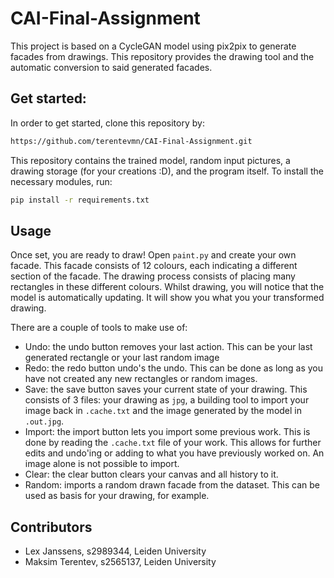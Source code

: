# CAI-Final-Assignment
This project is based on a CycleGAN model using pix2pix to generate facades from drawings. This repository provides the drawing tool and the automatic conversion to said generated facades. 


## Get started:
In order to get started, clone this repository by:
```bash
https://github.com/terentevmn/CAI-Final-Assignment.git
```
This repository contains the trained model, random input pictures, a drawing storage (for your creations :D), and the program itself. 
To install the necessary modules, run:
```bash
pip install -r requirements.txt
```
## Usage
Once set, you are ready to draw!
Open `paint.py` and create your own facade. This facade consists of 12 colours, each indicating a different section of the facade. The drawing process consists of placing many rectangles in these different colours. Whilst drawing, you will notice that the model is automatically updating. It will show you what you your transformed drawing. 

There are a couple of tools to make use of:
- Undo: the undo button removes your last action. This can be your last generated rectangle or your last random image
- Redo: the redo button undo's the undo. This can be done as long as you have not created any new rectangles or random images.
- Save: the save button saves your current state of your drawing. This consists of 3 files: your drawing as `jpg`, a building tool to import your image back in `.cache.txt` and the image generated by the model in `.out.jpg`. 
- Import: the import button lets you import some previous work. This is done by reading the `.cache.txt` file of your work. This allows for further edits and undo'ing or adding to what you have previously worked on. An image alone is not possible to import.
- Clear: the clear button clears your canvas and all history to it. 
- Random: imports a random drawn facade from the dataset. This can be used as basis for your drawing, for example.

## Contributors
- Lex Janssens, s2989344, Leiden University
- Maksim Terentev, s2565137, Leiden University 


